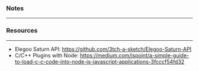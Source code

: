 ### Notes

---

### Resources

---

- Elegoo Saturn API: https://github.com/3tch-a-sketch/Elegoo-Saturn-API
- C/C++ Plugins with Node: https://medium.com/jspoint/a-simple-guide-to-load-c-c-code-into-node-js-javascript-applications-3fcccf54fd32
